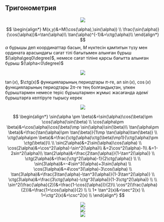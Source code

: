 ## Тригонометрия
<div style="text-align: center;">
<img src="https://i.upmath.me/svg/%24%24%0A%5Cbegin%7Btikzpicture%7D%5Bscale%3D3%5D%0A%20%20%25%20Unit%20circle%0A%20%20%5Cdraw%20(0%2C0)%20circle%20%5Bradius%3D1%5D%3B%0A%20%20%25%20Axis%0A%20%20%5Cdraw%5B-latex%5D%20(-1.2%2C0)%20--%20(1.2%2C0)%20node%5Bright%5D%20%7B%24x%24%7D%3B%0A%20%20%5Cdraw%5B-latex%5D%20(0%2C-1.2)%20--%20(0%2C1.2)%20node%5Babove%5D%20%7B%24y%24%7D%3B%0A%20%20%25%20Angles%0A%20%20%5Cdraw%5Bred%2Cthick%5D%20(0%2C0)%20--%20(30%3A1)%3B%0A%20%20%5Cdraw%5Bred%2Cthick%5D%20(0%2C0)%20--%20(0%3A0.867)%3B%0A%20%20%5Cdraw%5Bred%2Cthick%5D%20(30%3A0.3)%20arc%20(30%3A0%3A0.3)%3B%0A%20%20%5Cnode%5Bred%2Cright%5D%20at%20(15%3A0.4)%20%7B%24%5Calpha%24%7D%3B%0A%20%20%25%20Labels%0A%20%20%5Cnode%5Babove%20right%5D%20at%20(30%3A1)%20%7B%24M(%5Ccos%20%5Calpha%2C%20%5Csin%20%5Calpha)%24%7D%3B%0A%20%20%5Cdraw%5Bdashed%5D%20(30%3A1)%20--%20(30%3A1%20%7C-%200%2C0)%20node%5Bbelow%5D%20%7B%24%5Ccos%20%5Calpha%24%7D%3B%0A%20%20%5Cdraw%5Bdashed%5D%20(30%3A1)%20--%20(30%3A1%20-%7C%200%2C0)%20node%5Bleft%5D%20%7B%24%5Csin%20%5Calpha%24%7D%3B%0A%5Cend%7Btikzpicture%7D%0A%24%24" />
</div>

$$
\begin{align*}
M(x,y)&=M(\cos(\alpha),\sin(\alpha)) \\
\frac{\sin(\alpha)}{\cos(\alpha)}&=\tan(\alpha)\\
\tan(\alpha)^{-1}&=\ctg(\alpha)\\
\end{align*}
$$
$\alpha$ бұрышы деп координаттар басын, $М$ нүктесін қамтитын түзу мен ордината арасындағы сағат тілі бағытымен алынған бұрыш $(\alpha\geq0\degree)$, немесе сағат тіліне қарсы бағытта алынған бұрыш $(\alpha<0\degree)$


<div style="text-align: center;">
<img src="https://i.upmath.me/svg/%24%24%0A%5Cbegin%7Btabular%7D%7B%7Cc%7Cc%7Cc%7Cc%7Cc%7Cc%7C%7D%0A%5Chline%0A%5Ctext%7BAngle%7D%20%26%20%5Ctext%7BRadians%7D%20%26%20%24%5Csin(%5Ctheta)%24%20%26%20%24%5Ccos(%5Ctheta)%24%20%26%20%24%5Ctan(%5Ctheta)%24%20%26%20%24%5Ccot(%5Ctheta)%24%20%5C%5C%0A%5Chline%0A%240%5E%5Ccirc%24%20%20%26%20%240%24%20%26%20%240%24%20%26%20%241%24%20%26%20%240%24%20%26%20%24%20-%20%24%20%5C%5C%0A%2430%5E%5Ccirc%24%20%20%26%20%24%5Cfrac%7B%5Cpi%7D%7B6%7D%24%20%26%20%24%5Cfrac%7B1%7D%7B2%7D%24%20%26%20%24%5Cfrac%7B%5Csqrt%7B3%7D%7D%7B2%7D%24%20%26%20%24%5Cfrac%7B%5Csqrt%7B3%7D%7D%7B3%7D%24%26%20%24%5Csqrt%7B3%7D%24%5C%5C%0A%2445%5E%5Ccirc%24%20%20%26%20%24%5Cfrac%7B%5Cpi%7D%7B4%7D%24%20%26%20%24%5Cfrac%7B%5Csqrt%7B2%7D%7D%7B2%7D%24%20%26%20%24%5Cfrac%7B%5Csqrt%7B2%7D%7D%7B2%7D%24%20%26%20%241%24%26%20%241%24%20%5C%5C%0A%2460%5E%5Ccirc%24%20%20%26%20%24%5Cfrac%7B%5Cpi%7D%7B3%7D%24%20%26%20%24%5Cfrac%7B%5Csqrt%7B3%7D%7D%7B2%7D%24%20%26%20%24%5Cfrac%7B1%7D%7B2%7D%24%20%26%20%24%5Csqrt%7B3%7D%24%20%26%24%5Cfrac%7B%5Csqrt%7B3%7D%7D%7B3%7D%24%5C%5C%0A%2490%5E%5Ccirc%24%20%20%26%20%24%5Cfrac%7B%5Cpi%7D%7B2%7D%24%20%26%20%241%24%20%26%20%240%24%20%26%20%24-%24%20%26%20%240%24%5C%5C%0A%24180%5E%5Ccirc%24%20%20%26%20%24%5Cpi%24%20%26%20%240%24%20%26%20%24-1%24%20%26%20%240%24%20%26%20%24-%24%5C%5C%0A%24270%5E%5Ccirc%24%20%20%26%20%24%5Cfrac%7B3%5Cpi%7D%7B2%7D%24%20%26%20%24-1%24%20%26%20%240%24%20%26%20%24-%24%20%26%20%240%24%5C%5C%0A%24360%5E%5Ccirc%24%20%20%26%20%242%5Cpi%24%20%26%20%240%24%20%26%20%241%24%20%26%20%240%24%20%26%24-%24%5C%5C%0A%5Chline%0A%5Cend%7Btabular%7D%0A%24%24" />
</div>

$\tan(x)$, $\ctg(x)$ функцияларының периодтары $\pi$-ге, ал $\sin(x)$,   $\cos(x)$ функцияларының  периодтары $2\pi$-ге тең  болғандықтан,  үлкен бұрыштармен немесе теріс бұрыштармен жұмыс жасағанда $\textit{әдемі}$ бұрыштарға келтіруге тырысу керек


<div style="text-align: center;">
<img src="https://avatars.mds.yandex.net/i?id=5f770acbbf5293e7f1672e3f2dcb7bb6_l-5141122-images-thumbs&n=13" />
</div>

$$
\begin{align*}
\sin(\alpha \pm \beta)&=\sin(\alpha)\cos(\beta)\pm \cos(\alpha)\sin(\beta) \\
\cos(\alpha\pm \beta)&=\cos(\alpha)\cos(\beta)\mp \sin(\alpha)\sin(\beta)\\
\tan(\alpha\pm \beta)&=\frac{\tan(\alpha)\pm \tan(\beta)}{1\mp \tan(\alpha)\tan(\beta)} \\
\ctg(\alpha\pm \beta)&=\frac{\ctg(\alpha)\ctg(\beta)\mp1}{\ctg(\alpha)\pm \ctg(\beta)}\\
\\
\sin(2\alpha)&=2\sin(\alpha)\cos(\alpha) \\
\cos(2\alpha)&=\cos^2(\alpha)-\sin^2(\alpha)\\
&=2\cos^2(\alpha)-1\\
&=1-2sin^2(\alpha)\\
\tan(2\alpha)&=\frac{2\tan(\alpha)}{1-\tan^2(\alpha)} \\
\ctg(2\alpha)&=\frac{\ctg^2(\alpha)-1}{2\ctg(\alpha)} \\
\\
\sin(3\alpha)&=-4\sin^3(\alpha)+3\sin(\alpha) \\
\cos(3\alpha)&=4\cos^3(\alpha)-3\cos(\alpha) \\
\tan(3\alpha)&=\frac{3\tan(\alpha)-\tan^3(\alpha)}{1-3\tan^2(\alpha)} \\
\ctg(3\alpha)&=\frac{3\ctg(\alpha)-\ctg^3(\alpha)}{1-3\ctg^2(\alpha)} \\
\\
\sin^2(\frac{\alpha}{2})&=\frac{1-\cos({\alpha})}{2}\\
\cos^2(\frac{\alpha}{2})&=\frac{1+\cos(\alpha)}{2} \\
\\
1+ \tan^2(x)&=\sec^2(x) \\
1+\ctg^2(x)&=\csc^2(x) \\
\end{align*}
$$
<div style="text-align: center;">
<img src="https://avatars.mds.yandex.net/i?id=930866c37de39f321a5f533cec4802a1_l-4902542-images-thumbs&n=13" />
</div>

<div style="text-align: center;">
<img src="https://avatars.mds.yandex.net/i?id=8a842315952c70e853af2f6ffe0bb121_sr-4866980-images-thumbs&n=13" />
</div>

<div style="text-align: center;">
<img src="https://avatars.mds.yandex.net/i?id=9aca651075b060200b2e7fa892b8821d-3184375-images-thumbs&n=13" />
</div>